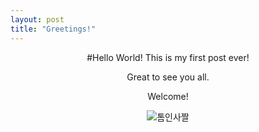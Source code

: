 ```yaml
--- 
layout: post
title: "Greetings!"
---
```

<center>
  #Hello World!
This is my first post ever!

Great to see you all.

Welcome!

![톰인사짤](https://github.com/user-attachments/assets/3649233f-8bfc-4038-bdaa-2e8746c4401a)

  
</center>
